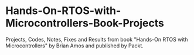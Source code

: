 # Hands-On-RTOS-with-Microcontrollers-Book-Projects
Projects, Codes, Notes, Fixes and Results from book "Hands-On RTOS with Microcontrollers" by Brian Amos and published by Packt.
